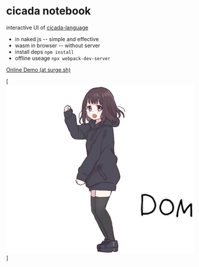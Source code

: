 # cicada notebook

interactive UI of [cicada-language](https://github.com/xieyuheng/cicada)

- in naked js -- simple and effective
- wasm in browser -- without server
- install deps `npm install`
- offline useage `npx webpack-dev-server`

[Online Demo (at surge.sh)](https://cicada-notebook.surge.sh)

[![dom-dom](./dom-dom.gif)]
